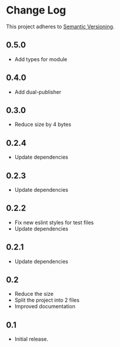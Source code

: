 # Change Log
This project adheres to [Semantic Versioning](http://semver.org/).

## 0.5.0

* Add types for module

## 0.4.0

* Add dual-publisher

## 0.3.0

* Reduce size by 4 bytes

## 0.2.4

* Update dependencies

## 0.2.3

* Update dependencies

## 0.2.2

* Fix new eslint styles for test files
* Update dependencies

## 0.2.1

* Update dependencies

## 0.2

* Reduce the size
* Split the project into 2 files
* Improved documentation

## 0.1

* Initial release.
